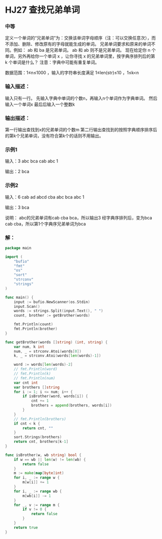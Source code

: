# HJ27 查找兄弟单词

### 中等
定义一个单词的“兄弟单词”为：交换该单词字母顺序（注：可以交换任意次），而不添加、删除、修改原有的字母就能生成的单词。
兄弟单词要求和原来的单词不同。例如： ab 和 ba 是兄弟单词。 ab 和 ab 则不是兄弟单词。
现在给定你 n 个单词，另外再给你一个单词 x ，让你寻找 x 的兄弟单词里，按字典序排列后的第 k 个单词是什么？
注意：字典中可能有重复单词。

数据范围：1≤n≤1000 ，输入的字符串长度满足 1≤len(str)≤10 ，1≤k<n 

### 输入描述：
输入只有一行。 先输入字典中单词的个数n，再输入n个单词作为字典单词。 然后输入一个单词x 最后后输入一个整数k

### 输出描述：
第一行输出查找到x的兄弟单词的个数m 第二行输出查找到的按照字典顺序排序后的第k个兄弟单词，没有符合第k个的话则不用输出。

### 示例1
输入：3 abc bca cab abc 1

输出：2 bca

### 示例2
输入：6 cab ad abcd cba abc bca abc 1

输出：3 bca

说明：
abc的兄弟单词有cab cba bca，所以输出3
经字典序排列后，变为bca cab cba，所以第1个字典序兄弟单词为bca         

### 解：

```go
package main

import (
	"bufio"
	"fmt"
	"os"
	"sort"
	"strconv"
	"strings"
)

func main() {
	input := bufio.NewScanner(os.Stdin)
	input.Scan()
	words := strings.Split(input.Text(), " ")
	count, brother := getBrother(words)

	fmt.Println(count)
	fmt.Println(brother)
}

func getBrother(words []string) (int, string) {
	var num, k int
	num, _ = strconv.Atoi(words[0])
	k, _ = strconv.Atoi(words[len(words)-1])

	word := words[len(words)-2]
	// fmt.Println(word)
	// fmt.Println(k)
	// fmt.Println(num)
	var cnt int
	var brothers []string
	for i := 1; i <= num; i++ {
		if isBrother(word, words[i]) {
			cnt += 1
			brothers = append(brothers, words[i])
		}
	}
	// fmt.Println(brothers)
	if cnt < k {
		return cnt, ""
	}
	sort.Strings(brothers)
	return cnt, brothers[k-1]
}

func isBrother(w, wb string) bool {
	if w == wb || len(w) != len(wb) {
		return false
	}
	m := make(map[byte]int)
	for i, _ := range w {
		m[w[i]] += 1
	}
	for i, _ := range wb {
		m[wb[i]] -= 1
	}
	for _, v := range m {
		if v != 0 {
			return false
		}
	}
	return true
}
```